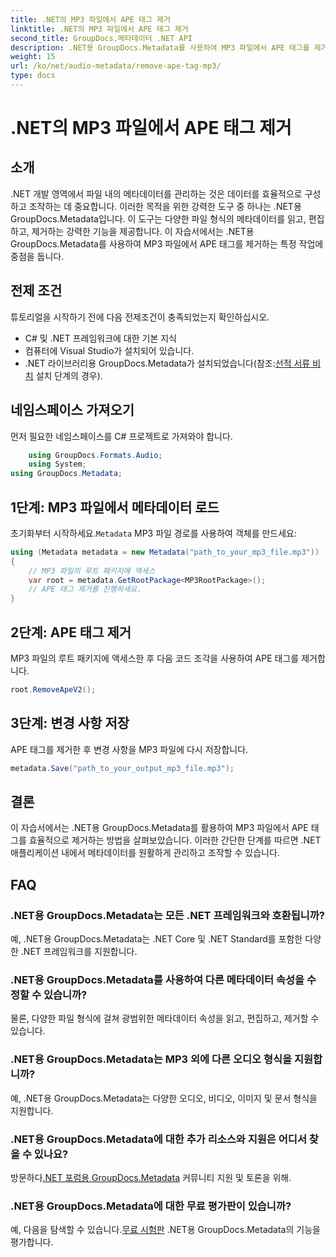 ```yaml
---
title: .NET의 MP3 파일에서 APE 태그 제거
linktitle: .NET의 MP3 파일에서 APE 태그 제거
second_title: GroupDocs.메타데이터 .NET API
description: .NET용 GroupDocs.Metadata를 사용하여 MP3 파일에서 APE 태그를 제거하는 방법을 알아보세요. .NET 애플리케이션에서 메타데이터를 손쉽게 관리하세요.
weight: 15
url: /ko/net/audio-metadata/remove-ape-tag-mp3/
type: docs
---
```

# .NET의 MP3 파일에서 APE 태그 제거

## 소개
.NET 개발 영역에서 파일 내의 메타데이터를 관리하는 것은 데이터를 효율적으로 구성하고 조작하는 데 중요합니다. 이러한 목적을 위한 강력한 도구 중 하나는 .NET용 GroupDocs.Metadata입니다. 이 도구는 다양한 파일 형식의 메타데이터를 읽고, 편집하고, 제거하는 강력한 기능을 제공합니다. 이 자습서에서는 .NET용 GroupDocs.Metadata를 사용하여 MP3 파일에서 APE 태그를 제거하는 특정 작업에 중점을 둡니다. 
## 전제 조건
튜토리얼을 시작하기 전에 다음 전제조건이 충족되었는지 확인하십시오.
- C# 및 .NET 프레임워크에 대한 기본 지식
- 컴퓨터에 Visual Studio가 설치되어 있습니다.
-  .NET 라이브러리용 GroupDocs.Metadata가 설치되었습니다(참조:[선적 서류 비치](https://tutorials.groupdocs.com/metadata/net/) 설치 단계의 경우).

## 네임스페이스 가져오기
먼저 필요한 네임스페이스를 C# 프로젝트로 가져와야 합니다.
```csharp
    using GroupDocs.Formats.Audio;
    using System;
using GroupDocs.Metadata;
```
## 1단계: MP3 파일에서 메타데이터 로드
 초기화부터 시작하세요.`Metadata` MP3 파일 경로를 사용하여 객체를 만드세요:
```csharp
using (Metadata metadata = new Metadata("path_to_your_mp3_file.mp3"))
{
    // MP3 파일의 루트 패키지에 액세스
    var root = metadata.GetRootPackage<MP3RootPackage>();
    // APE 태그 제거를 진행하세요.
}
```
## 2단계: APE 태그 제거
MP3 파일의 루트 패키지에 액세스한 후 다음 코드 조각을 사용하여 APE 태그를 제거합니다.
```csharp
root.RemoveApeV2();
```
## 3단계: 변경 사항 저장
APE 태그를 제거한 후 변경 사항을 MP3 파일에 다시 저장합니다.
```csharp
metadata.Save("path_to_your_output_mp3_file.mp3");
```

## 결론
이 자습서에서는 .NET용 GroupDocs.Metadata를 활용하여 MP3 파일에서 APE 태그를 효율적으로 제거하는 방법을 살펴보았습니다. 이러한 간단한 단계를 따르면 .NET 애플리케이션 내에서 메타데이터를 원활하게 관리하고 조작할 수 있습니다.

## FAQ
### .NET용 GroupDocs.Metadata는 모든 .NET 프레임워크와 호환됩니까?
예, .NET용 GroupDocs.Metadata는 .NET Core 및 .NET Standard를 포함한 다양한 .NET 프레임워크를 지원합니다.
### .NET용 GroupDocs.Metadata를 사용하여 다른 메타데이터 속성을 수정할 수 있습니까?
물론, 다양한 파일 형식에 걸쳐 광범위한 메타데이터 속성을 읽고, 편집하고, 제거할 수 있습니다.
### .NET용 GroupDocs.Metadata는 MP3 외에 다른 오디오 형식을 지원합니까?
예, .NET용 GroupDocs.Metadata는 다양한 오디오, 비디오, 이미지 및 문서 형식을 지원합니다.
### .NET용 GroupDocs.Metadata에 대한 추가 리소스와 지원은 어디서 찾을 수 있나요?
 방문하다[.NET 포럼용 GroupDocs.Metadata](https://forum.groupdocs.com/c/metadata/14) 커뮤니티 지원 및 토론을 위해.
### .NET용 GroupDocs.Metadata에 대한 무료 평가판이 있습니까?
 예, 다음을 탐색할 수 있습니다.[무료 시험판](https://releases.groupdocs.com/) .NET용 GroupDocs.Metadata의 기능을 평가합니다.